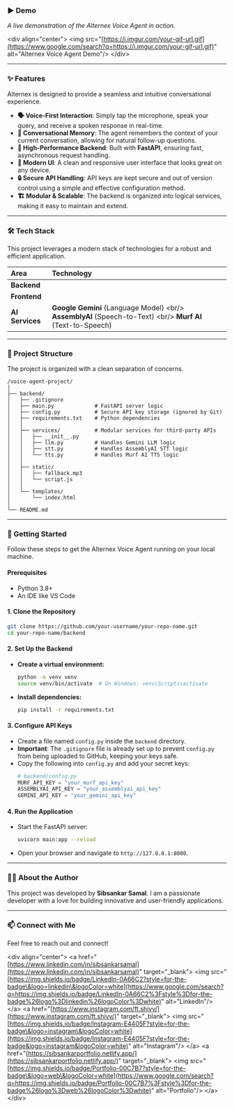 

### **▶️ Demo**

_A live demonstration of the Alternex Voice Agent in action._

\<div align="center"\>
\<img src="[https://i.imgur.com/your-gif-url.gif](https://www.google.com/search?q=https://i.imgur.com/your-gif-url.gif)" alt="Alternex Voice Agent Demo"/\>
\</div\>

---

### **✨ Features**

Alternex is designed to provide a seamless and intuitive conversational experience.

- **🗣️ Voice-First Interaction**: Simply tap the microphone, speak your query, and receive a spoken response in real-time.
- **🧠 Conversational Memory**: The agent remembers the context of your current conversation, allowing for natural follow-up questions.
- **🚀 High-Performance Backend**: Built with **FastAPI**, ensuring fast, asynchronous request handling.
- **🎨 Modern UI**: A clean and responsive user interface that looks great on any device.
- **🔒 Secure API Handling**: API keys are kept secure and out of version control using a simple and effective configuration method.
- **🏗️ Modular & Scalable**: The backend is organized into logical services, making it easy to maintain and extend.

---

### **🛠️ Tech Stack**

This project leverages a modern stack of technologies for a robust and efficient application.

| Area            | Technology                                                                                                      |
| :-------------- | :-------------------------------------------------------------------------------------------------------------- |
| **Backend**     |                                                                                                                 |
| **Frontend**    |                                                                                                                 |
| **AI Services** | **Google Gemini** (Language Model) \<br/\> **AssemblyAI** (Speech-to-Text) \<br/\> **Murf AI** (Text-to-Speech) |

---

### **📂 Project Structure**

The project is organized with a clean separation of concerns.

```
/voice-agent-project/
│
├── backend/
│   ├── .gitignore
│   ├── main.py             # FastAPI server logic
│   ├── config.py           # Secure API key storage (ignored by Git)
│   ├── requirements.txt    # Python dependencies
│   │
│   ├── services/           # Modular services for third-party APIs
│   │   ├── __init__.py
│   │   ├── llm.py          # Handles Gemini LLM logic
│   │   ├── stt.py          # Handles AssemblyAI STT logic
│   │   └── tts.py          # Handles Murf AI TTS logic
│   │
│   ├── static/
│   │   ├── fallback.mp3
│   │   └── script.js
│   │
│   └── templates/
│       └── index.html
│
└── README.md
```

---

### **🚀 Getting Started**

Follow these steps to get the Alternex Voice Agent running on your local machine.

#### **Prerequisites**

- Python 3.8+
- An IDE like VS Code

#### **1. Clone the Repository**

```bash
git clone https://github.com/your-username/your-repo-name.git
cd your-repo-name/backend
```

#### **2. Set Up the Backend**

- **Create a virtual environment:**
  ```bash
  python -m venv venv
  source venv/bin/activate  # On Windows: venv\Scripts\activate
  ```
- **Install dependencies:**
  ```bash
  pip install -r requirements.txt
  ```

#### **3. Configure API Keys**

- Create a file named `config.py` inside the `backend` directory.
- **Important**: The `.gitignore` file is already set up to prevent `config.py` from being uploaded to GitHub, keeping your keys safe.
- Copy the following into `config.py` and add your secret keys:
  ```python
  # backend/config.py
  MURF_API_KEY = "your_murf_api_key"
  ASSEMBLYAI_API_KEY = "your_assemblyai_api_key"
  GEMINI_API_KEY = "your_gemini_api_key"
  ```

#### **4. Run the Application**

- Start the FastAPI server:
  ```bash
  uvicorn main:app --reload
  ```
- Open your browser and navigate to `http://127.0.0.1:8000`.

---

### **👨‍💻 About the Author**

This project was developed by **Sibsankar Samal**. I am a passionate developer with a love for building innovative and user-friendly applications.

---

### **📫 Connect with Me**

Feel free to reach out and connect\!

\<div align="center"\>
\<a href="[https://www.linkedin.com/in/sibsankarsamal](https://www.linkedin.com/in/sibsankarsamal)" target="\_blank"\>
\<img src="[https://img.shields.io/badge/LinkedIn-0A66C2?style=for-the-badge\&logo=linkedin\&logoColor=white](https://www.google.com/search?q=https://img.shields.io/badge/LinkedIn-0A66C2%3Fstyle%3Dfor-the-badge%26logo%3Dlinkedin%26logoColor%3Dwhite)" alt="LinkedIn"/\>
\</a\>
\<a href="[https://www.instagram.com/ft.shivv/](https://www.instagram.com/ft.shivv/)" target="\_blank"\>
\<img src="[https://img.shields.io/badge/Instagram-E4405F?style=for-the-badge\&logo=instagram\&logoColor=white](https://img.shields.io/badge/Instagram-E4405F?style=for-the-badge&logo=instagram&logoColor=white)" alt="Instagram"/\>
\</a\>
\<a href="[https://sibsankarportfolio.netlify.app/](https://sibsankarportfolio.netlify.app/)" target="\_blank"\>
\<img src="[https://img.shields.io/badge/Portfolio-00C7B7?style=for-the-badge\&logo=web\&logoColor=white](https://www.google.com/search?q=https://img.shields.io/badge/Portfolio-00C7B7%3Fstyle%3Dfor-the-badge%26logo%3Dweb%26logoColor%3Dwhite)" alt="Portfolio"/\>
\</a\>
\</div\>
